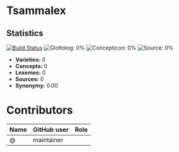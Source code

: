 # Tsammalex

## Statistics


[![Build Status](https://travis-ci.org/tsammalex/tsammalexv1.svg?branch=master)](https://travis-ci.org/tsammalex/tsammalexv1)
![Glottolog: 0%](https://img.shields.io/badge/Glottolog-0%25-red.svg "Glottolog: 0%")
![Concepticon: 0%](https://img.shields.io/badge/Concepticon-0%25-red.svg "Concepticon: 0%")
![Source: 0%](https://img.shields.io/badge/Source-0%25-red.svg "Source: 0%")

- **Varieties:** 0
- **Concepts:** 0
- **Lexemes:** 0
- **Sources:** 0
- **Synonymy:** 0.00

# Contributors

Name | GitHub user | Role
--- | --- | ---
 | @ | maintainer


